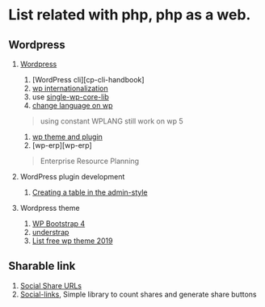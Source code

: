 <!-- non-core-programming -->
# List related with php, php as a web.

## Wordpress
1. [Wordpress][wp]
   1. [WordPress cli][cp-cli-handbook]
   1. [wp internationalization][wp-i18n]
   1. use [single-wp-core-lib][single-wp]
   1. [change language on wp][wp-lang]
     > using constant WPLANG still work on wp 5

   1. [wp theme and plugin][wp-thm-pl]
   1. [wp-erp][wp-erp]
     > Enterprise Resource Planning

1. WordPress plugin development
   1. [Creating a table in the admin-style][wp-stack-1]

1. Wordpress theme
   1. [WP Bootstrap 4][wp-b-4]
   1. [understrap][understrap]
   1. [List free wp theme 2019][wp-theme-19]

   [wp]: https://codex.wordpress.org/
   [wp-i18n]: https://i18n.svn.wordpress.org/
   [single-wp]: https://wordpress.stackexchange.com/questions/57109/how-to-share-wordpress-core-library
   [wp-lang]: https://codex.wordpress.org/Installing_WordPress_in_Your_Language#WordPress_v4.0_and_above
   [wp-b-4]: https://wordpress.org/themes/wp-bootstrap-4/
   [understrap]: https://github.com/understrap/understrap
   [wp-theme-19]: https://athemes.com/collections/free-wordpress-themes
   [wp-thm-pl]: https://wpackagist.org/
   [wp-cli-handbook]: https://make.wordpress.org/cli/handbook/
   [wp-stack-1]: https://wordpress.stackexchange.com/questions/1413/creating-a-table-in-the-admin-style

## Sharable link
1. [Social Share URLs][social-share-url]
1. [Social-links][social-links], Simple library to count shares and generate share buttons

[social-share-url]: https://github.com/bradvin/social-share-urls
[social-links]: https://github.com/oscarotero/social-links
